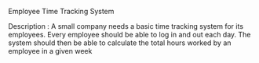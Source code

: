  Employee Time Tracking System
 
Description :
A small company needs a basic time tracking system for its employees.
Every employee should be able to log in and out each day.
The system should then be able to calculate the total hours worked by
an employee in a given week